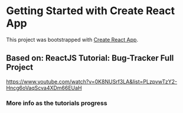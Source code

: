 # Getting Started with Create React App

This project was bootstrapped with [Create React App](https://github.com/facebook/create-react-app).

## Based on: ReactJS Tutorial: Bug-Tracker Full Project

https://www.youtube.com/watch?v=0K8NUSrf3LA&list=PLzpvwTzY2-Hncg6oVaqScva4XDm66EUaH

### More info as the tutorials progress
